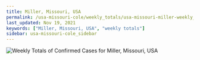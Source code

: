 ```yaml
---
title: Miller, Missouri, USA
permalink: /usa-missouri-cole/weekly_totals/usa-missouri-miller-weekly_totals.html
last_updated: Nov 19, 2021
keywords: ["Miller, Missouri, USA", "weekly totals"]
sidebar: usa-missouri-cole_sidebar
---
```


![Weekly Totals of Confirmed Cases for Miller, Missouri, USA](/covid_tracker/images/graphs/usa-missouri-miller-weekly_totals_graph.png)
